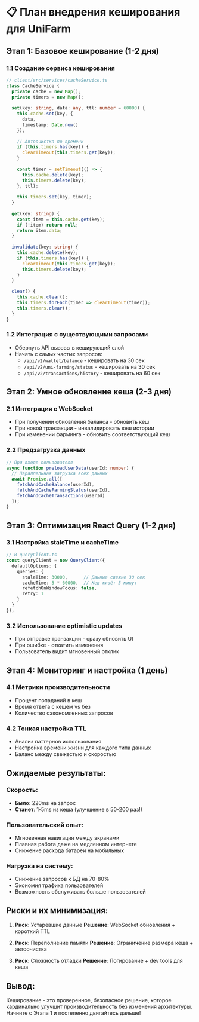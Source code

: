 # 📋 План внедрения кеширования для UniFarm

## Этап 1: Базовое кеширование (1-2 дня)

### 1.1 Создание сервиса кеширования
```typescript
// client/src/services/cacheService.ts
class CacheService {
  private cache = new Map();
  private timers = new Map();
  
  set(key: string, data: any, ttl: number = 60000) {
    this.cache.set(key, {
      data,
      timestamp: Date.now()
    });
    
    // Автоочистка по времени
    if (this.timers.has(key)) {
      clearTimeout(this.timers.get(key));
    }
    
    const timer = setTimeout(() => {
      this.cache.delete(key);
      this.timers.delete(key);
    }, ttl);
    
    this.timers.set(key, timer);
  }
  
  get(key: string) {
    const item = this.cache.get(key);
    if (!item) return null;
    return item.data;
  }
  
  invalidate(key: string) {
    this.cache.delete(key);
    if (this.timers.has(key)) {
      clearTimeout(this.timers.get(key));
      this.timers.delete(key);
    }
  }
  
  clear() {
    this.cache.clear();
    this.timers.forEach(timer => clearTimeout(timer));
    this.timers.clear();
  }
}
```

### 1.2 Интеграция с существующими запросами
- Обернуть API вызовы в кеширующий слой
- Начать с самых частых запросов:
  - `/api/v2/wallet/balance` - кешировать на 30 сек
  - `/api/v2/uni-farming/status` - кешировать на 30 сек
  - `/api/v2/transactions/history` - кешировать на 60 сек

## Этап 2: Умное обновление кеша (2-3 дня)

### 2.1 Интеграция с WebSocket
- При получении обновления баланса - обновить кеш
- При новой транзакции - инвалидировать кеш истории
- При изменении фарминга - обновить соответствующий кеш

### 2.2 Предзагрузка данных
```typescript
// При входе пользователя
async function preloadUserData(userId: number) {
  // Параллельная загрузка всех данных
  await Promise.all([
    fetchAndCacheBalance(userId),
    fetchAndCacheFarmingStatus(userId),
    fetchAndCacheTransactions(userId)
  ]);
}
```

## Этап 3: Оптимизация React Query (1-2 дня)

### 3.1 Настройка staleTime и cacheTime
```typescript
// В queryClient.ts
const queryClient = new QueryClient({
  defaultOptions: {
    queries: {
      staleTime: 30000,      // Данные свежие 30 сек
      cacheTime: 5 * 60000,  // Кеш живёт 5 минут
      refetchOnWindowFocus: false,
      retry: 1
    }
  }
});
```

### 3.2 Использование optimistic updates
- При отправке транзакции - сразу обновить UI
- При ошибке - откатить изменения
- Пользователь видит мгновенный отклик

## Этап 4: Мониторинг и настройка (1 день)

### 4.1 Метрики производительности
- Процент попаданий в кеш
- Время ответа с кешем vs без
- Количество сэкономленных запросов

### 4.2 Тонкая настройка TTL
- Анализ паттернов использования
- Настройка времени жизни для каждого типа данных
- Баланс между свежестью и скоростью

## Ожидаемые результаты:

### Скорость:
- **Было**: 220ms на запрос
- **Станет**: 1-5ms из кеша (улучшение в 50-200 раз!)

### Пользовательский опыт:
- Мгновенная навигация между экранами
- Плавная работа даже на медленном интернете
- Снижение расхода батареи на мобильных

### Нагрузка на систему:
- Снижение запросов к БД на 70-80%
- Экономия трафика пользователей
- Возможность обслуживать больше пользователей

## Риски и их минимизация:

1. **Риск**: Устаревшие данные
   **Решение**: WebSocket обновления + короткий TTL

2. **Риск**: Переполнение памяти
   **Решение**: Ограничение размера кеша + автоочистка

3. **Риск**: Сложность отладки
   **Решение**: Логирование + dev tools для кеша

## Вывод:
Кеширование - это проверенное, безопасное решение, которое кардинально улучшит производительность без изменения архитектуры. Начните с Этапа 1 и постепенно двигайтесь дальше!